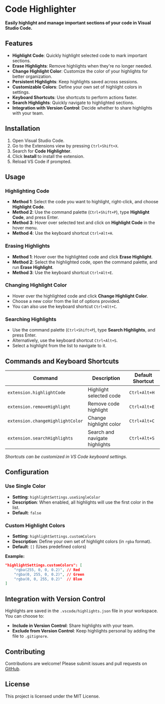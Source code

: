 # Code Highlighter

**Easily highlight and manage important sections of your code in Visual Studio Code.**


## Features

- **Highlight Code**: Quickly highlight selected code to mark important sections.
- **Erase Highlights**: Remove highlights when they're no longer needed.
- **Change Highlight Color**: Customize the color of your highlights for better organization.
- **Persistent Highlights**: Keep highlights saved across sessions.
- **Customizable Colors**: Define your own set of highlight colors in settings.
- **Keyboard Shortcuts**: Use shortcuts to perform actions faster.
- **Search Highlights**: Quickly navigate to highlighted sections.
- **Integration with Version Control**: Decide whether to share highlights with your team.

## Installation

1. Open Visual Studio Code.
2. Go to the Extensions view by pressing `Ctrl+Shift+X`.
3. Search for **Code Highlighter**.
4. Click **Install** to install the extension.
5. Reload VS Code if prompted.

## Usage

### Highlighting Code

- **Method 1**: Select the code you want to highlight, right-click, and choose **Highlight Code**.
- **Method 2**: Use the command palette (`Ctrl+Shift+P`), type **Highlight Code**, and press Enter.
- **Method 3**: Hover over selected text and click on **Highlight Code** in the hover menu.
- **Method 4**: Use the keyboard shortcut `Ctrl+Alt+H`.

### Erasing Highlights

- **Method 1**: Hover over the highlighted code and click **Erase Highlight**.
- **Method 2**: Select the highlighted code, open the command palette, and run **Erase Highlight**.
- **Method 3**: Use the keyboard shortcut `Ctrl+Alt+E`.

### Changing Highlight Color

- Hover over the highlighted code and click **Change Highlight Color**.
- Choose a new color from the list of options provided.
- You can also use the keyboard shortcut `Ctrl+Alt+C`.

### Searching Highlights

- Use the command palette (`Ctrl+Shift+P`), type **Search Highlights**, and press Enter.
- Alternatively, use the keyboard shortcut `Ctrl+Alt+S`.
- Select a highlight from the list to navigate to it.

## Commands and Keyboard Shortcuts

| Command                           | Description                      | Default Shortcut |
|-----------------------------------|----------------------------------|------------------|
| `extension.highlightCode`         | Highlight selected code          | `Ctrl+Alt+H`     |
| `extension.removeHighlight`       | Remove code highlight            | `Ctrl+Alt+E`     |
| `extension.changeHighlightColor`  | Change highlight color           | `Ctrl+Alt+C`     |
| `extension.searchHighlights`      | Search and navigate highlights   | `Ctrl+Alt+S`     |

*Shortcuts can be customized in VS Code keyboard settings.*

## Configuration

### Use Single Color

- **Setting**: `highlightSettings.useSingleColor`
- **Description**: When enabled, all highlights will use the first color in the list.
- **Default**: `false`

### Custom Highlight Colors

- **Setting**: `highlightSettings.customColors`
- **Description**: Define your own set of highlight colors (in `rgba` format).
- **Default**: `[]` (Uses predefined colors)

**Example:**

```json
"highlightSettings.customColors": [
    "rgba(255, 0, 0, 0.2)", // Red
    "rgba(0, 255, 0, 0.2)", // Green
    "rgba(0, 0, 255, 0.2)"  // Blue
]
```

## Integration with Version Control

Highlights are saved in the `.vscode/highlights.json` file in your workspace. You can choose to:

- **Include in Version Control**: Share highlights with your team.
- **Exclude from Version Control**: Keep highlights personal by adding the file to `.gitignore`.

## Contributing

Contributions are welcome! Please submit issues and pull requests on [GitHub](https://github.com/ankit-aglawe/code-highlighter).

## License

This project is licensed under the MIT License.
